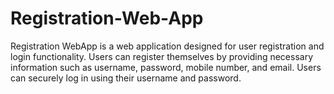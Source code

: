 # Registration-Web-App
Registration WebApp is a web application designed for user registration and login functionality. Users can register themselves by providing necessary information such as username, password, mobile number, and email. Users can securely log in using their username and password.
